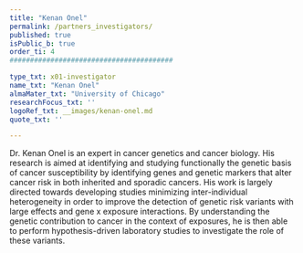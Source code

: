 ```yaml
---
title: "Kenan Onel"
permalink: /partners_investigators/
published: true
isPublic_b: true
order_ti: 4
########################################

type_txt: x01-investigator
name_txt: "Kenan Onel"
almaMater_txt: "University of Chicago"
researchFocus_txt: ''
logoRef_txt: __images/kenan-onel.md
quote_txt: ''

---
```


Dr. Kenan Onel is an expert in cancer genetics and cancer biology. His research is aimed at identifying and studying functionally the genetic basis of cancer susceptibility by identifying genes and genetic markers that alter cancer risk in both inherited and sporadic cancers.  His work is largely directed towards developing studies minimizing inter-individual heterogeneity in order to improve the detection of genetic risk variants with large effects and gene x exposure interactions.  By understanding the genetic contribution to cancer in the context of exposures, he is then able to perform hypothesis-driven laboratory studies to investigate the role of these variants.




